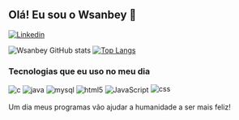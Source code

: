 ## Olá! Eu sou o Wsanbey 👋

[![Linkedin](https://img.shields.io/badge/LinkedIn-0077B5?style=for-the-badge&logo=linkedin&logoColor=white)](https://www.linkedin.com/in/welry-silva-9b12b222b)

![Wsanbey GitHub stats](https://github-readme-stats.vercel.app/api?username=Wsanbey&show_icons=true&theme=dracula)
[![Top Langs](https://github-readme-stats.vercel.app/api/top-langs/?username=Wsanbey&layout=compact)](https://github.com/anuraghazra/github-readme-stats)<br>

### Tecnologias que eu uso no meu dia
<div style="display: inline_block">
<img align="center" alt="c" src="https://img.shields.io/badge/C-00599C?style=for-the-badge&logo=c&logoColor=white" />
<img align="center" alt="java" src="https://img.shields.io/badge/Java-ED8B00?style=for-the-badge&logo=java&logoColor=white" />
<img align="center" alt="mysql" src="https://img.shields.io/badge/MySQL-00000F?style=for-the-badge&logo=mysql&logoColor=white" />
<img align="center" alt="html5" src="https://img.shields.io/badge/HTML5-E34F26?style=for-the-badge&logo=html5&logoColor=white" />
<img align="center" alt="JavaScript" src="https://img.shields.io/badge/JavaScript-F7DF1E?style=for-the-badge&logo=javascript&logoColor=black" />
<img align="CSS3" alt="css" src="https://img.shields.io/badge/CSS3-1572B6?style=for-the-badge&logo=css3&logoColor=white" />
</div><br>
Um dia meus programas vão ajudar a humanidade a ser mais feliz!<br>

 

